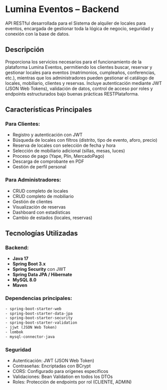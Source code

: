 # Lumina Eventos – Backend

API RESTful desarrollada para el Sistema de alquiler de locales para eventos, encargada de gestionar toda la lógica de negocio, seguridad y conexión con la base de datos.

## Descripción

Proporciona los servicios necesarios para el funcionamiento de la plataforma Lumina Eventos, permitiendo los clientes buscar, reservar y gestionar locales para eventos (matrimonios, cumpleaños, conferencias, etc.), mientras que los administradores pueden gestionar el catálogo de locales, mobiliario, clientes y reservas.
Incluye autenticación mediante JWT (JSON Web Tokens), validación de datos, control de acceso por roles y endpoints estructurados bajo buenas prácticas RESTPlataforma.

## Características Principales

### Para Clientes:
- Registro y autenticación con JWT
- Búsqueda de locales con filtros (distrito, tipo de evento, aforo, precio)
- Reserva de locales con selección de fecha y hora
- Selección de mobiliario adicional (sillas, mesas, luces)
- Proceso de pago (Yape, Plin, MercadoPago)
- Descarga de comprobante en PDF
- Gestión de perfil personal

### Para Administradores:
- CRUD completo de locales
- CRUD completo de mobiliario
- Gestión de clientes
- Visualización de reservas
- Dashboard con estadísticas
- Cambio de estados (locales, reservas)

## Tecnologías Utilizadas

### Backend:
- **Java 17**
- **Spring Boot 3.x**
- **Spring Security** con JWT
- **Spring Data JPA / Hibernate**
- **MySQL 8.0**
- **Maven**
  
### Dependencias principales:
```xml
- spring-boot-starter-web
- spring-boot-starter-data-jpa
- spring-boot-starter-security
- spring-boot-starter-validation
- jjwt (JSON Web Token)
- lombok
- mysql-connector-java
```
### Seguridad

- Autenticación: JWT (JSON Web Token)
- Contraseñas: Encriptadas con BCrypt
- CORS: Configurado para orígenes específicos
- Validaciones: Bean Validation en todos los DTOs
- Roles: Protección de endpoints por rol (CLIENTE, ADMIN)

